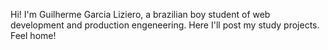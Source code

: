 Hi! I'm Guilherme Garcia Liziero, a brazilian boy student of web development and production engeneering. Here I'll post my study projects. Feel home! 
<!---
lizieroGUI/lizieroGUI is a ✨ special ✨ repository because its `README.md` (this file) appears on your GitHub profile.
You can click the Preview link to take a look at your changes.
--->
